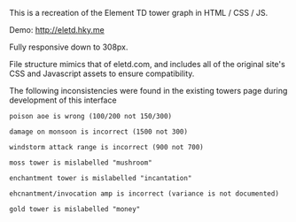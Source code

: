 This is a recreation of the Element TD tower graph in HTML / CSS / JS.

Demo: http://eletd.hky.me

Fully responsive down to 308px.

File structure mimics that of eletd.com, and includes all of the original site's CSS and Javascript assets to ensure compatibility.

The following inconsistencies were found in the existing towers page during development of this interface

```
poison aoe is wrong (100/200 not 150/300)

damage on monsoon is incorrect (1500 not 300)

windstorm attack range is incorrect (900 not 700)

moss tower is mislabelled "mushroom"

enchantment tower is mislabelled "incantation"

ehcnantment/invocation amp is incorrect (variance is not documented)

gold tower is mislabelled "money"
```